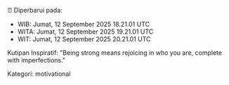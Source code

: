 ⏰ Diperbarui pada:
- WIB: Jumat, 12 September 2025 18.21.01 UTC
- WITA: Jumat, 12 September 2025 19.21.01 UTC
- WIT: Jumat, 12 September 2025 20.21.01 UTC

Kutipan Inspiratif:
"Being strong means rejoicing in who you are, complete with imperfections."


Kategori: motivational

